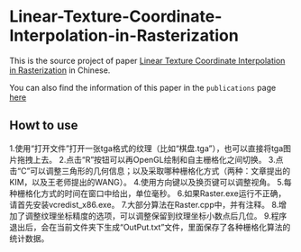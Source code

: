 # Linear-Texture-Coordinate-Interpolation-in-Rasterization

This is the source project of paper [Linear Texture Coordinate Interpolation in Rasterization](http://www.jcad.cn/jcadcms/document/attach_manager!download.action?id=4028e4e44bc55348014c2be463d81403) in Chinese.

You can also find the information of this paper in the `publications` page [here](https://hanhonglei.github.io/publications/)

## Howt to use

1.使用“打开文件”打开一张tga格式的纹理（比如“棋盘.tga”），也可以直接将tga图片拖拽上去。
2.点击“R”按钮可以再OpenGL绘制和自主栅格化之间切换。
3.点击“C”可以调整三角形的几何信息；以及采取哪种栅格化方式（两种：文章提出的KIM，以及王老师提出的WANG）。
4.使用方向键以及换页键可以调整视角。
5.每种栅格化方式的时间在窗口中给出，单位毫秒。
6.如果Raster.exe运行不正确，请首先安装vcredist_x86.exe。
7.大部分算法在Raster.cpp中，并有注释。
8.增加了调整纹理坐标精度的选项，可以调整保留到纹理坐标小数点后几位。
9.程序退出后，会在当前文件夹下生成“OutPut.txt”文件，里面保存了各种栅格化算法的统计数据。